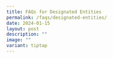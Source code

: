 ```yaml
---
title: FAQs for Designated Entities
permalink: /faqs/designated-entities/
date: 2024-01-15
layout: post
description: ""
image: ""
variant: tiptap
---
```

